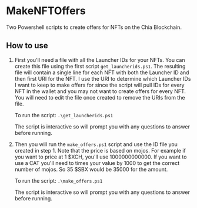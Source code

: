 # MakeNFTOffers
Two Powershell scripts to create offers for NFTs on the Chia Blockchain. 

## How to use

1. First you'll need a file with all the Launcher IDs for your NFTs. You can create this file using the first script `get_launcherids.ps1`. The resulting file will contain a single line for each NFT with both the Launcher ID and then first URI for the NFT. I use the URI to determine which Launcher IDs I want to keep to make offers for since the script will pull IDs for every NFT in the wallet and you may not want to create offers for every NFT. You will need to edit the file once created to remove the URIs from the file. 

	To run the script:  `.\get_launcherids.ps1`
	
	The script is interactive so will prompt you with any questions to answer before running.

2. Then you will run the `make_offers.ps1` script and use the ID file you created in step 1. Note that the price is based on mojos. For example if you want to price at 1 $XCH, you'll use 1000000000000. If you want to use a CAT you'll need to times your value by 1000 to get the correct number of mojos. So 35 $SBX would be 35000 for the amount.

	To run the script:  `.\make_offers.ps1`
	
	The script is interactive so will prompt you with any questions to answer before running.
